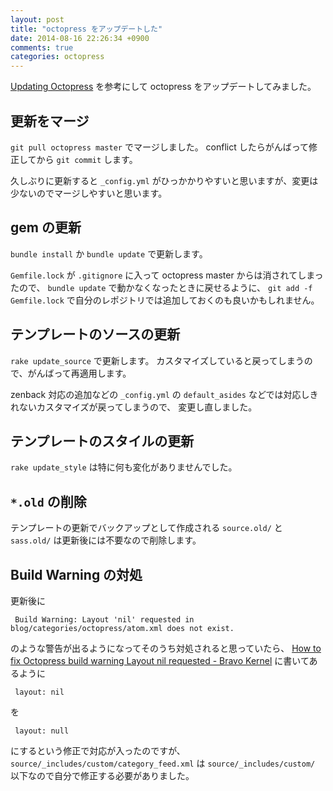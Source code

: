 ```yaml
---
layout: post
title: "octopress をアップデートした"
date: 2014-08-16 22:26:34 +0900
comments: true
categories: octopress
---
```

[Updating Octopress](http://octopress.org/docs/updating/ "Updating Octopress") を参考にして octopress をアップデートしてみました。

<!--more-->

## 更新をマージ

`git pull octopress master` でマージしました。
conflict したらがんばって修正してから `git commit` します。

久しぶりに更新すると `_config.yml` がひっかかりやすいと思いますが、変更は少ないのでマージしやすいと思います。

## gem の更新

`bundle install` か `bundle update` で更新します。

`Gemfile.lock` が `.gitignore` に入って octopress master からは消されてしまったので、
`bundle update` で動かなくなったときに戻せるように、
`git add -f Gemfile.lock` で自分のレポジトリでは追加しておくのも良いかもしれません。

## テンプレートのソースの更新

`rake update_source` で更新します。
カスタマイズしていると戻ってしまうので、がんばって再適用します。

zenback 対応の追加などの `_config.yml` の `default_asides` などでは対応しきれないカスタマイズが戻ってしまうので、
変更し直しました。

## テンプレートのスタイルの更新

`rake update_style` は特に何も変化がありませんでした。

## `*.old` の削除

テンプレートの更新でバックアップとして作成される `source.old/` と `sass.old/` は更新後には不要なので削除します。

## Build Warning の対処

更新後に

     Build Warning: Layout 'nil' requested in blog/categories/octopress/atom.xml does not exist.

のような警告が出るようになってそのうち対処されると思っていたら、
[How to fix Octopress build warning Layout nil requested - Bravo Kernel](http://www.bravo-kernel.com/blog/2014/08/how-to-fix-octopress-build-warning-layout-nil-requested/ "How to fix Octopress build warning Layout nil requested - Bravo Kernel")
に書いてあるように

     layout: nil

を

     layout: null

にするという修正で対応が入ったのですが、
`source/_includes/custom/category_feed.xml`
は `source/_includes/custom/` 以下なので自分で修正する必要がありました。

